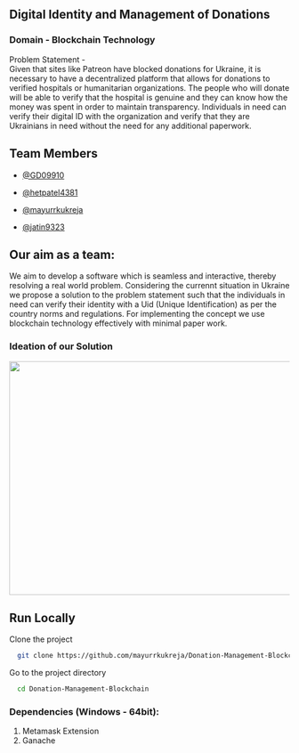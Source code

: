 ## Digital Identity and Management of Donations

### Domain - Blockchain Technology 

Problem Statement -  
Given that sites like Patreon have blocked donations for Ukraine,
it is necessary to have a decentralized platform that allows for
donations to verified hospitals or humanitarian organizations.
The people who will donate will be able to verify that the hospital
is genuine and they can know how the money was spent in order
to maintain transparency. Individuals in need can verify their
digital ID with the organization and verify that they are
Ukrainians in need without the need for any additional
paperwork.
    
## Team Members

- [@GD09910](https://github.com/GD0910)

- [@hetpatel4381](https://github.com/hetpatel4381)

- [@mayurrkukreja](https://github.com/mayurrkukreja)

- [@jatin9323](https://github.com/jatin9323)


## Our aim as a team:

We aim to develop a software which is seamless and interactive, thereby
resolving a real world problem. Considering the currennt situation in Ukraine
we propose a solution to the problem statement such that the individuals in need can
verify their identity with a Uid (Unique Identification) as per the country norms and regulations.
For implementing the concept we use blockchain technology effectively with minimal paper work.

### Ideation of our Solution

<img src="https://github.com/mayurrkukreja/buggyBytes-TSEC-Hacks-2022/blob/main/assets/img/ideation.png?raw=true" width="620" height="420">


## Run Locally

Clone the project

```bash
  git clone https://github.com/mayurrkukreja/Donation-Management-Blockchain.git
```

Go to the project directory

```bash
  cd Donation-Management-Blockchain
```

### Dependencies (Windows - 64bit):


1. Metamask Extension
2. Ganache 
